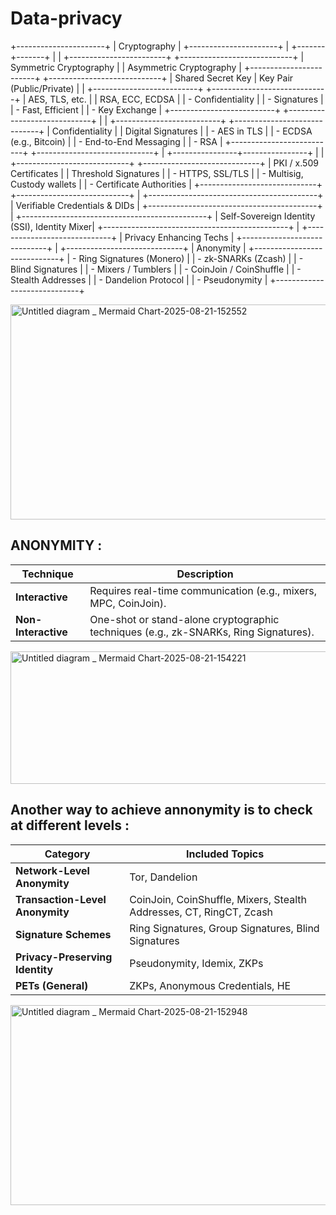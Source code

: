 # Data-privacy

+----------------------+
|    Cryptography      |
+----------------------+
           |
   +-------+-------+
   |               |
+------------------------+         +----------------------------+
| Symmetric Cryptography |         | Asymmetric Cryptography   |
+------------------------+         +----------------------------+
   | Shared Secret Key              | Key Pair (Public/Private)
   |                                |
+--------------------------+       +-----------------------------+
| AES, TLS, etc.           |       | RSA, ECC, ECDSA             |
| - Confidentiality        |       | - Signatures                |
| - Fast, Efficient        |       | - Key Exchange              |
+--------------------------+       +-----------------------------+
   |                                |
+--------------------------+       +-----------------------------+
| Confidentiality          |       | Digital Signatures          |
| - AES in TLS             |       | - ECDSA (e.g., Bitcoin)     |
| - End-to-End Messaging   |       | - RSA                       |
+--------------------------+       +-----------------------------+
                                        |
                       +----------------+----------------+
                       |                                 |
          +----------------------------+    +-----------------------------+
          | PKI / x.509 Certificates   |    | Threshold Signatures        |
          | - HTTPS, SSL/TLS           |    | - Multisig, Custody wallets |
          | - Certificate Authorities  |    +-----------------------------+
          +----------------------------+
                       |
       +------------------------------------------+
       | Verifiable Credentials & DIDs            |
       +------------------------------------------+
                       |
    +----------------------------------------------+
    | Self-Sovereign Identity (SSI), Identity Mixer|
    +----------------------------------------------+
                       |
        +-----------------------------+
        |  Privacy Enhancing Techs   |
        +-----------------------------+
                       |
        +-----------------------------+
        |       Anonymity            |
        +-----------------------------+
        | - Ring Signatures (Monero) |
        | - zk-SNARKs (Zcash)        |
        | - Blind Signatures         |
        | - Mixers / Tumblers        |
        | - CoinJoin / CoinShuffle   |
        | - Stealth Addresses        |
        | - Dandelion Protocol       |
        | - Pseudonymity             |
        +-----------------------------+



<img width="3840" height="344" alt="Untitled diagram _ Mermaid Chart-2025-08-21-152552" src="https://github.com/user-attachments/assets/d5e7cb21-3b32-473f-8474-5fb23adc8797" />


## **ANONYMITY :**

| Technique           | Description                                                                          |
| ------------------- | ------------------------------------------------------------------------------------ |
| **Interactive**     | Requires real-time communication (e.g., mixers, MPC, CoinJoin).                      |
| **Non-Interactive** | One-shot or stand-alone cryptographic techniques (e.g., zk-SNARKs, Ring Signatures). |


<img width="3840" height="212" alt="Untitled diagram _ Mermaid Chart-2025-08-21-154221" src="https://github.com/user-attachments/assets/904b9123-ec69-426d-8637-dec081f521d9" />

## Another way to achieve annonymity is to check at different levels :

| Category                        | Included Topics                                                     |
| ------------------------------- | ------------------------------------------------------------------- |
| **Network-Level Anonymity**     | Tor, Dandelion                                                      |
| **Transaction-Level Anonymity** | CoinJoin, CoinShuffle, Mixers, Stealth Addresses, CT, RingCT, Zcash |
| **Signature Schemes**           | Ring Signatures, Group Signatures, Blind Signatures                 |
| **Privacy-Preserving Identity** | Pseudonymity, Idemix, ZKPs                                          |
| **PETs (General)**              | ZKPs, Anonymous Credentials, HE                                     |

<img width="3840" height="320" alt="Untitled diagram _ Mermaid Chart-2025-08-21-152948" src="https://github.com/user-attachments/assets/f79537b8-8961-40f6-85ec-36ec42c0f12d" />

